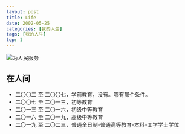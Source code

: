 ```yaml
---
layout: post
title: Life
date: 2002-05-25
categories: [我的人生]
tags: [我的人生]
top: 1
---
```


![为人民服务](https://pic.baike.soso.com/p/20131221/20131221101930-1771285429.jpg)

## 在人间
- 二〇〇二 至 二〇〇七，学前教育，没有。哪有那个条件。
- 二〇〇七 至 二〇一三，初等教育
- 二〇一三 至 二〇一六，初级中等教育
- 二〇一六 至 二〇一九，高级中等教育
- 二〇一九 至 二〇二三，普通全日制-普通高等教育-本科-工学学士学位
